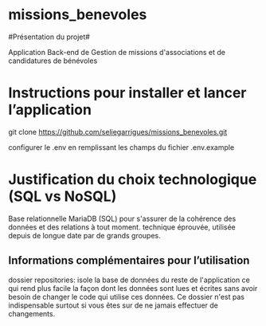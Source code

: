 # missions_benevoles

#Présentation du projet#

Application Back-end de Gestion de missions d'associations et de candidatures de bénévoles

# Instructions pour installer et lancer lʼapplication

git clone https://github.com/seliegarrigues/missions_benevoles.git

configurer le .env en remplissant les champs du fichier .env.example

# Justification du choix technologique SQL vs NoSQL

Base relationnelle MariaDB (SQL) pour
s'assurer de la cohérence des données et des relations à tout moment.
technique éprouvée, utilisée depuis de longue date par de grands groupes.

## Informations complémentaires pour lʼutilisation

dossier repositories: isole la base de données du reste de l'application
ce qui rend plus facile la façon dont les données sont lues et écrites sans avoir
besoin de changer le code qui utilise ces données. Ce dossier n'est pas indispensable
surtout si vous êtes sur de ne jamais effectuer de changements.
